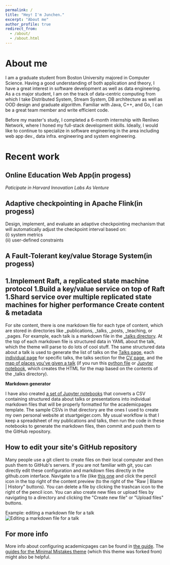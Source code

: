 ```yaml
---
permalink: /
title: "Hey! I'm Junchen."
excerpt: "About me"
author_profile: true
redirect_from: 
  - /about/
  - /about.html
---
```

About me
======
I am a graduate student from Boston University majored in Computer Science. Having a good understanding of both application and theory, I have a great interest in software development as well as data engineering. As a cs major student, I am on the track of data-centric computing from which I take Distributed System, Stream System, DB architecture as well as OOD design and graduate algorithm. Familiar with Java, C++, and Go, I can be a great team member and write efficient code. 

Before my master's study, I completed a 6-month internship with Renliwo Network, where I honed my full-stack development skills. Ideally, I would like to continue to specialize in software engineering in the area including web app dev., data infra. engineering and system engineering.

Recent work
======  


Online Education Web App(in progess)
------
*Paticipate in Harvard Innovation Labs As Venture*

Adaptive checkpointing in Apache Flink(in progess)
------

Design, implement, and evaluate an adaptive checkpointing mechanism that will automatically adjust the checkpoint interval based on:  
   (i) system metrics  
   (ii) user-defined constraints  

A Fault-Tolerant key/value Storage System(in progess)
------
1.Implement Raft, a replicated state machine protocol
1.Build a key/value service on top of Raft
1.Shard service over multiple replicated state machines for higher performance
Create content & metadata
------
For site content, there is one markdown file for each type of content, which are stored in directories like _publications, _talks, _posts, _teaching, or _pages. For example, each talk is a markdown file in the [_talks directory](https://github.com/academicpages/academicpages.github.io/tree/master/_talks). At the top of each markdown file is structured data in YAML about the talk, which the theme will parse to do lots of cool stuff. The same structured data about a talk is used to generate the list of talks on the [Talks page](https://academicpages.github.io/talks), each [individual page](https://academicpages.github.io/talks/2012-03-01-talk-1) for specific talks, the talks section for the [CV page](https://academicpages.github.io/cv), and the [map of places you've given a talk](https://academicpages.github.io/talkmap.html) (if you run this [python file](https://github.com/academicpages/academicpages.github.io/blob/master/talkmap.py) or [Jupyter notebook](https://github.com/academicpages/academicpages.github.io/blob/master/talkmap.ipynb), which creates the HTML for the map based on the contents of the _talks directory).



**Markdown generator**

I have also created [a set of Jupyter notebooks](https://github.com/academicpages/academicpages.github.io/tree/master/markdown_generator
) that converts a CSV containing structured data about talks or presentations into individual markdown files that will be properly formatted for the academicpages template. The sample CSVs in that directory are the ones I used to create my own personal website at stuartgeiger.com. My usual workflow is that I keep a spreadsheet of my publications and talks, then run the code in these notebooks to generate the markdown files, then commit and push them to the GitHub repository.

How to edit your site's GitHub repository
------
Many people use a git client to create files on their local computer and then push them to GitHub's servers. If you are not familiar with git, you can directly edit these configuration and markdown files directly in the github.com interface. Navigate to a file (like [this one](https://github.com/academicpages/academicpages.github.io/blob/master/_talks/2012-03-01-talk-1.md) and click the pencil icon in the top right of the content preview (to the right of the "Raw | Blame | History" buttons). You can delete a file by clicking the trashcan icon to the right of the pencil icon. You can also create new files or upload files by navigating to a directory and clicking the "Create new file" or "Upload files" buttons. 

Example: editing a markdown file for a talk
![Editing a markdown file for a talk](/images/editing-talk.png)

For more info
------
More info about configuring academicpages can be found in [the guide](https://academicpages.github.io/markdown/). The [guides for the Minimal Mistakes theme](https://mmistakes.github.io/minimal-mistakes/docs/configuration/) (which this theme was forked from) might also be helpful.
